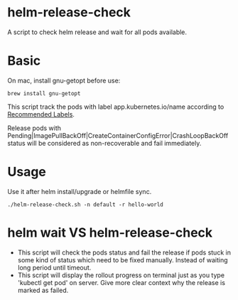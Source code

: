 # helm-release-check
A script to check helm release and wait for all pods available. 

# Basic
On mac, install gnu-getopt before use:   
```
brew install gnu-getopt
```

This script track the pods with label app.kubernetes.io/name according to  [Recommended Labels](https://kubernetes.io/docs/concepts/overview/working-with-objects/common-labels/).

Release pods with Pending|ImagePullBackOff|CreateContainerConfigError|CrashLoopBackOff status will be considered as non-recoverable and fail immediately.

# Usage
Use it after helm install/upgrade or helmfile sync.   
```
./helm-release-check.sh -n default -r hello-world
```


# helm wait VS helm-release-check
* This script will check the pods status and fail the release if pods stuck in some kind of status which need to be fixed manually. Instead of waiting long period until timeout.
* This script will display the rollout progress on terminal just as you type 'kubectl get pod' on server. Give more clear context why the release is marked as failed. 


